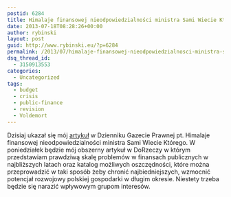 ```yaml
---
postid: 6284
title: Himalaje finansowej nieodpowiedzialności ministra Sami Wiecie Którego
date: 2013-07-18T08:28:26+00:00
author: rybinski
layout: post
guid: http://www.rybinski.eu/?p=6284
permalink: /2013/07/himalaje-finansowej-nieodpowiedzialnosci-ministra-sami-wiecie-ktorego/
dsq_thread_id:
  - 3150913553
categories:
  - Uncategorized
tags:
  - budget
  - crisis
  - public-finance
  - revision
  - Voldemort
---
```

Dzisiaj ukazał się mój [artykuł](http://forsal.pl/artykuly/719503,rybinski-himalaje-finansowej-nieodpowiedzialnosci-ministra-sami-wiecie-ktorego.html) w Dzienniku Gazecie Prawnej pt. Himalaje finansowej nieodpowiedzialności ministra Sami Wiecie Którego. W poniedziałek będzie mój obszerny artykuł w DoRzeczy w którym przedstawiam prawdziwą skalę problemów w finansach publicznych w najbliższych latach oraz katalog możliwych oszczędności, które można przeprowadzić w taki sposób żeby chronić najbiedniejszych, wzmocnić potencjał rozwojowy polskiej gospodarki w długim okresie. Niestety trzeba będzie się narazić wpływowym grupom interesów.
